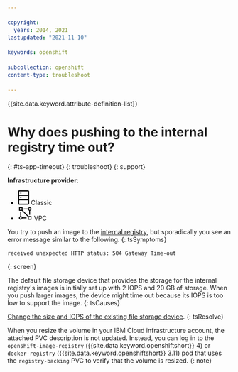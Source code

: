 ```yaml
---

copyright:
  years: 2014, 2021
lastupdated: "2021-11-10"

keywords: openshift

subcollection: openshift
content-type: troubleshoot

---
```


{{site.data.keyword.attribute-definition-list}}

# Why does pushing to the internal registry time out?
{: #ts-app-timeout}
{: troubleshoot}
{: support}

**Infrastructure provider**:
* ![Classic infrastructure provider icon.](images/icon-classic-2.svg) Classic
* ![VPC infrastructure provider icon.](images/icon-vpc-2.svg) VPC


You try to push an image to the [internal registry](/docs/openshift?topic=openshift-registry#openshift_internal_registry), but sporadically you see an error message similar to the following.
{: tsSymptoms}

```
received unexpected HTTP status: 504 Gateway Time-out
```
{: screen}

The default file storage device that provides the storage for the internal registry's images is initially set up with 2 IOPS and 20 GB of storage. When you push larger images, the device might time out because its IOPS is too low to support the image.
{: tsCauses}


[Change the size and IOPS of the existing file storage device](/docs/openshift?topic=openshift-file_storage#file_change_storage_configuration).
{: tsResolve}

When you resize the volume in your IBM Cloud infrastructure account, the attached PVC description is not updated. Instead, you can log in to the `openshift-image-registry` ({{site.data.keyword.openshiftshort}} 4) or `docker-registry` ({{site.data.keyword.openshiftshort}} 3.11) pod that uses the `registry-backing` PVC to verify that the volume is resized.
{: note}







